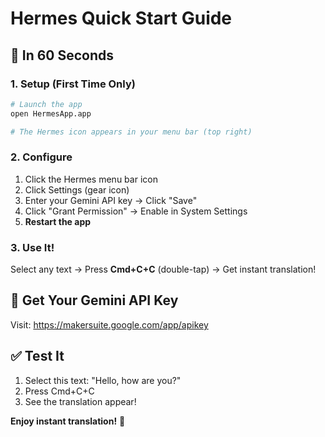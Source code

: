 # Hermes Quick Start Guide

## 🎯 In 60 Seconds

### 1. Setup (First Time Only)
```bash
# Launch the app
open HermesApp.app

# The Hermes icon appears in your menu bar (top right)
```

### 2. Configure
1. Click the Hermes menu bar icon
2. Click Settings (gear icon)
3. Enter your Gemini API key → Click "Save"
4. Click "Grant Permission" → Enable in System Settings
5. **Restart the app**

### 3. Use It!
Select any text → Press **Cmd+C+C** (double-tap) → Get instant translation!

## 🔑 Get Your Gemini API Key
Visit: https://makersuite.google.com/app/apikey

## ✅ Test It
1. Select this text: "Hello, how are you?"
2. Press Cmd+C+C
3. See the translation appear!

**Enjoy instant translation!** 🚀
